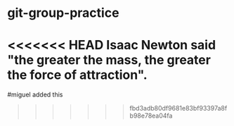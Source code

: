 # git-group-practice

<<<<<<< HEAD
Isaac Newton said "the greater the mass, the greater the force of attraction".
=======
#miguel added this
>>>>>>> fbd3adb80df9681e83bf93397a8fb98e78ea04fa
